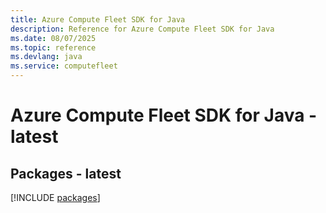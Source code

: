 ```yaml
---
title: Azure Compute Fleet SDK for Java
description: Reference for Azure Compute Fleet SDK for Java
ms.date: 08/07/2025
ms.topic: reference
ms.devlang: java
ms.service: computefleet
---
```

# Azure Compute Fleet SDK for Java - latest
## Packages - latest
[!INCLUDE [packages](compute-fleet-index.md)]